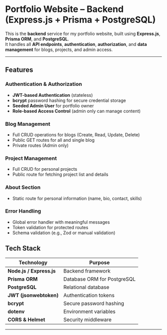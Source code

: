 #  Portfolio Website – Backend (Express.js + Prisma + PostgreSQL)

This is the **backend** service for my portfolio website, built using **Express.js**, **Prisma ORM**, and **PostgreSQL**.  
It handles all **API endpoints**, **authentication**, **authorization**, and **data management** for blogs, projects, and admin access.

---

## Features

###  Authentication & Authorization
- **JWT-based Authentication** (stateless)
- **bcrypt** password hashing for secure credential storage
- **Seeded Admin User** for portfolio owner
- **Role-based Access Control** (admin only can manage content)

### Blog Management
- Full CRUD operations for blogs (Create, Read, Update, Delete)
- Public GET routes for all and single blog
- Private  routes (Admin only)

### Project Management
- Full CRUD for personal projects
- Public route for fetching project list and details

###  About Section
- Static route for personal information (name, bio, contact, skills)

### Error Handling
- Global error handler with meaningful messages
- Token validation for protected routes
- Schema validation (e.g., Zod or manual validation)

## Tech Stack

| Technology | Purpose |
|-------------|----------|
| **Node.js / Express.js** | Backend framework |
| **Prisma ORM** | Database ORM for PostgreSQL |
| **PostgreSQL** | Relational database |
| **JWT (jsonwebtoken)** | Authentication tokens |
| **bcrypt** | Secure password hashing |
| **dotenv** | Environment variables |
| **CORS & Helmet** | Security middleware |

---


